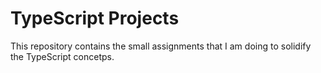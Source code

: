 # TypeScript Projects
This repository contains the small assignments that I am doing to solidify the TypeScript concetps.